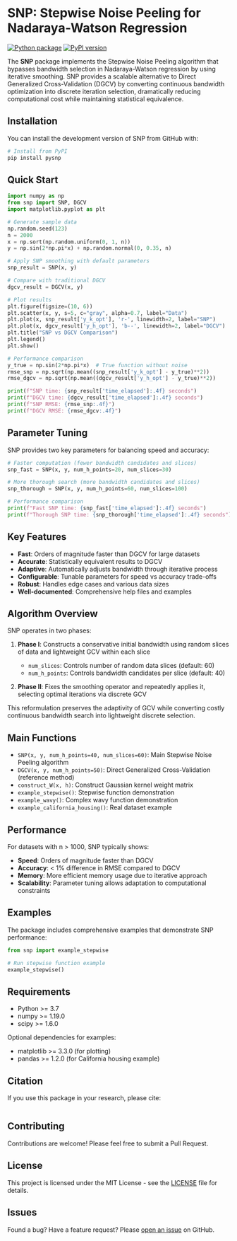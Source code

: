 # SNP: Stepwise Noise Peeling for Nadaraya-Watson Regression

<!-- badges: start -->
[![Python package](https://github.com/bistoonh/SNP-Python/workflows/Python%20package/badge.svg)](https://github.com/bistoonh/SNP-Python/actions)
[![PyPI version](https://badge.fury.io/py/SNP.svg)](https://badge.fury.io/py/SNP)
<!-- badges: end -->

The **SNP** package implements the Stepwise Noise Peeling algorithm that bypasses bandwidth selection in Nadaraya-Watson regression by using iterative smoothing. SNP provides a scalable alternative to Direct Generalized Cross-Validation (DGCV) by converting continuous bandwidth optimization into discrete iteration selection, dramatically reducing computational cost while maintaining statistical equivalence.

## Installation

You can install the development version of SNP from GitHub with:

```bash
# Install from PyPI
pip install pysnp
```

## Quick Start

```python
import numpy as np
from snp import SNP, DGCV
import matplotlib.pyplot as plt

# Generate sample data
np.random.seed(123)
n = 2000
x = np.sort(np.random.uniform(0, 1, n))
y = np.sin(2*np.pi*x) + np.random.normal(0, 0.35, n)

# Apply SNP smoothing with default parameters
snp_result = SNP(x, y)

# Compare with traditional DGCV
dgcv_result = DGCV(x, y)

# Plot results
plt.figure(figsize=(10, 6))
plt.scatter(x, y, s=5, c="gray", alpha=0.7, label="Data")
plt.plot(x, snp_result['y_k_opt'], 'r-', linewidth=2, label="SNP")
plt.plot(x, dgcv_result['y_h_opt'], 'b--', linewidth=2, label="DGCV")
plt.title("SNP vs DGCV Comparison")
plt.legend()
plt.show()

# Performance comparison
y_true = np.sin(2*np.pi*x)  # True function without noise
rmse_snp = np.sqrt(np.mean((snp_result['y_k_opt'] - y_true)**2))
rmse_dgcv = np.sqrt(np.mean((dgcv_result['y_h_opt'] - y_true)**2))

print(f"SNP time: {snp_result['time_elapsed']:.4f} seconds")
print(f"DGCV time: {dgcv_result['time_elapsed']:.4f} seconds")
print(f"SNP RMSE: {rmse_snp:.4f}")
print(f"DGCV RMSE: {rmse_dgcv:.4f}")
```

## Parameter Tuning

SNP provides two key parameters for balancing speed and accuracy:

```python
# Faster computation (fewer bandwidth candidates and slices)
snp_fast = SNP(x, y, num_h_points=20, num_slices=30)

# More thorough search (more bandwidth candidates and slices)  
snp_thorough = SNP(x, y, num_h_points=60, num_slices=100)

# Performance comparison
print(f"Fast SNP time: {snp_fast['time_elapsed']:.4f} seconds")
print(f"Thorough SNP time: {snp_thorough['time_elapsed']:.4f} seconds")
```

## Key Features

- **Fast**: Orders of magnitude faster than DGCV for large datasets
- **Accurate**: Statistically equivalent results to DGCV
- **Adaptive**: Automatically adjusts bandwidth through iterative process
- **Configurable**: Tunable parameters for speed vs accuracy trade-offs
- **Robust**: Handles edge cases and various data sizes
- **Well-documented**: Comprehensive help files and examples

## Algorithm Overview

SNP operates in two phases:

1. **Phase I**: Constructs a conservative initial bandwidth using random slices of data and lightweight GCV within each slice
   - `num_slices`: Controls number of random data slices (default: 60)
   - `num_h_points`: Controls bandwidth candidates per slice (default: 40)
   
2. **Phase II**: Fixes the smoothing operator and repeatedly applies it, selecting optimal iterations via discrete GCV

This reformulation preserves the adaptivity of GCV while converting costly continuous bandwidth search into lightweight discrete selection.

## Main Functions

- `SNP(x, y, num_h_points=40, num_slices=60)`: Main Stepwise Noise Peeling algorithm
- `DGCV(x, y, num_h_points=50)`: Direct Generalized Cross-Validation (reference method)  
- `construct_W(x, h)`: Construct Gaussian kernel weight matrix
- `example_stepwise()`: Stepwise function demonstration
- `example_wavy()`: Complex wavy function demonstration
- `example_california_housing()`: Real dataset example

## Performance

For datasets with n > 1000, SNP typically shows:
- **Speed**: Orders of magnitude faster than DGCV
- **Accuracy**: < 1% difference in RMSE compared to DGCV
- **Memory**: More efficient memory usage due to iterative approach
- **Scalability**: Parameter tuning allows adaptation to computational constraints

## Examples

The package includes comprehensive examples that demonstrate SNP performance:

```python
from snp import example_stepwise

# Run stepwise function example
example_stepwise()
```

## Requirements

- Python >= 3.7
- numpy >= 1.19.0
- scipy >= 1.6.0

Optional dependencies for examples:
- matplotlib >= 3.3.0 (for plotting)
- pandas >= 1.2.0 (for California housing example)

## Citation

If you use this package in your research, please cite:

```

```

## Contributing

Contributions are welcome! Please feel free to submit a Pull Request.

## License

This project is licensed under the MIT License - see the [LICENSE](LICENSE) file for details.

## Issues

Found a bug? Have a feature request? Please [open an issue](https://github.com/bistoonh/SNP-Python/issues) on GitHub.